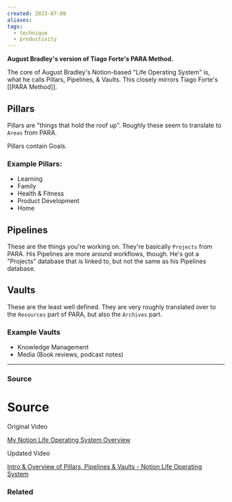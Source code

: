 ```yaml
---
created: 2023-07-08
aliases: 
tags:
  - technique
  - productivity
---
```

**August Bradley's version of Tiago Forte's PARA Method.**

The core of August Bradley's Notion-based "Life Operating System" is, what he calls Pillars, Pipelines, & Vaults. This closely mirrors Tiago Forte's [[PARA Method]].

## Pillars

Pillars are "things that hold the roof up". Roughly these seem to translate to `Areas` from PARA.

Pillars contain Goals.

### Example Pillars:

- Learning
- Family
- Health & Fitness
- Product Development
- Home

## Pipelines

These are the things you're working on. They're basically `Projects` from PARA. His Pipelines are more around workflows, though. He's got a "Projects" database that is linked to, but not the same as his Pipelines database.

## Vaults

These are the least well defined. They are very roughly translated over to the `Resources` part of PARA, but also the `Archives` part.

### Example Vaults

- Knowledge Management
- Media (Book reviews, podcast notes)

---

### Source

# Source

Original Video

[My Notion Life Operating System Overview](https://youtu.be/4-TYSah25UM)

Updated Video

[Intro & Overview of Pillars, Pipelines & Vaults - Notion Life Operating System](https://youtu.be/d93SGaf82OM)

### Related
